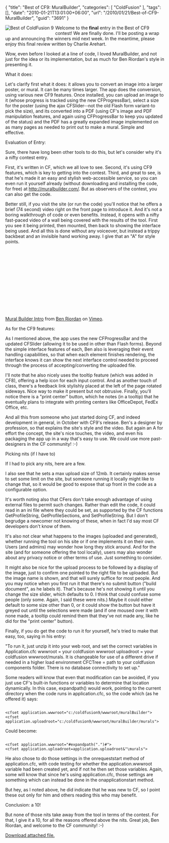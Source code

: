 {
	"title": "Best of CF9: MuralBuilder",
	"categories": [
		"ColdFusion"
	],
	"tags": [],
	"date": "2010-01-21T13:01:00+06:00",
	"url": "/2010/01/21/Best-of-CF9-MuralBuilder",
	"guid": "3691"
}

<img src="http://www.raymondcamden.com/images/cfjedi/bestcfcontest1.jpg" title="Best of ColdFusion 9" a style="float:left;margin-right:5px;margin-bottom:5px"/> Welcome to the <b>final</b> entry in the Best of CF9 contest! We are finally done. I'll be posting a wrap up and announcing the winners mid next week. In the meantime, please enjoy this final review written by Charlie Arehart.
<!--more-->
<p>

Wow, even before I looked at a line of code, I loved MuralBuilder, and not just for the idea or its implementation, but as much for Ben Riordan's style in presenting it.

<p>

What it does:

<p>

Let's clarify first what it does: it allows you to convert an image into a larger poster, or mural. It can be many times larger. The app does the conversion, using various new CF9 features. Once installed, you can upload an image to it (whose progress is tracked using the new CFProgressBar), select a size for the poster (using the ajax CFSlider--not the old Flash form variant-to pick the size), and its converted into a PDF (using CF's image and PDF manipulation features, and again using CFProgressBar to keep you updated of the status) and the PDF has a greatly expanded image implemented on as many pages as needed to print out to make a mural. Simple and effective.

<p>

Evaluation of Entry:

<p>

Sure, there have long been other tools to do this, but let's consider why it's a nifty contest entry.

<p>

First, it's written in CF, which we all love to see. Second, it's using CF9 features, which is key to getting into the contest. Third, and great to see, is that he's made it an easy and stylish web-accessible service, so you can even run it yourself already (without downloading and installing the code, for free) at http://muralbuilder.com/. But as observers of the contest, you can also get the code.

<p>

Better still, if you visit the site (or run the code) you'll notice that he offers a brief (74 second) video right on the front page to introduce it. And it's not a boring walkthrough of code or even benefits.  Instead, it opens with a nifty fast-paced video of a wall being covered with the results of the tool. First you see it being printed, then mounted, then back to showing the interface being used. And all this is done without any voiceover, but instead a trippy backbeat and an invisible hand working away. I give that an "A" for style points.

<p>

<object width="400" height="199"><param name="allowfullscreen" value="true" /><param name="allowscriptaccess" value="always" /><param name="movie" value="http://vimeo.com/moogaloop.swf?clip_id=7914051&server=vimeo.com&show_title=1&show_byline=1&show_portrait=0&color=&fullscreen=1" /><embed src="http://vimeo.com/moogaloop.swf?clip_id=7914051&server=vimeo.com&show_title=1&show_byline=1&show_portrait=0&color=&fullscreen=1" type="application/x-shockwave-flash" allowfullscreen="true" allowscriptaccess="always" width="400" height="199"></embed></object><p><a href="http://vimeo.com/7914051">Mural Builder Intro</a> from <a href="http://vimeo.com/user2722978">Ben Riordan</a> on <a href="http://vimeo.com">Vimeo</a>.</p>

<p>

As for the CF9 features:

<p>

As I mentioned above, the app uses the new CFProgressBar and the updated CFSlider (allowing it to be used in other than Flash forms). Beyond the simple interface features of each, Ben also is leveraging their event handling capabilities, so that when each element finishes rendering, the interface knows it can show the next interface control needed to proceed through the process of accepting/converting the uploaded file.

<p>

I'll note that he also nicely uses the tooltip feature (which was added in CF8), offering a help icon for each input control. And as another touch of class, there's a feedback link stylishly placed at the left of the page rotated sideways. Nice way to make it present but not obtrusive. Finally, you'll notice there is a "print center" button, which he notes (in a tooltip) that he eventually plans to integrate with printing centers like OfficeDepot, FedEx Office, etc.

<p>

And all this from someone who just started doing CF, and indeed development in general, in October with CF9's release. Ben's a designer by profession, so that explains the site's style and the video. But again an A for effort the concept, the site's nice touches, the video, and even his packaging the app up in a way that's easy to use. We could use more past-designers in the CF community! :-)

<p>

Picking nits (if I have to)

<p>

If I had to pick any nits, here are a few.

<p>

I also see that he sets a max upload size of 12mb. It certainly makes sense to set some limit on the site, but someone running it locally might like to change that, so it would be good to expose that up front in the code as a configurable option.

<p>

It's worth noting also that CFers don't take enough advantage of using external files to permit such changes. Rather than edit the code, it could read in an ini file where they could be set, as supported by the CF functions GetProfileString, GetProfileSections, and SetProfileString. But I don't begrudge a newcomer not knowing of these, when in fact I'd say most CF developers don't know of them.

<p>

It's also not clear what happens to the images (uploaded and generated), whether running the tool on his site or if one implements it on their own.  Users (and admins) may wonder how long they stick around. And for the site (and for someone offering the tool locally), users may also wonder about any privacy notice or other terms of use. Just something to consider.

<p>

It might also be nice for the upload process to be followed by a display of the image, just to confirm one pointed to the right file to be uploaded. But the image name is shown, and that will surely suffice for most people. And you may notice when you first run it that there's no submit button ("build document", as he labels it). That's because he's not showing it until you change the size slider, which defaults to 0. I think that could confuse some people (only some. Again, I said these were nits.) Maybe it could either default to some size other than 0, or it could show the button but have it greyed out until the selections were made (and if one moused over it with none made, a tooltip could remind them that they've not made any, like he did for the "print center" button).

<p>

Finally, if you do get the code to run it for yourself, he's tried to make that easy, too, saying in his entry:

<p>

"To run it, just unzip it into your web root, and set the correct variables in Application.cfc wwwroot = your coldfusion wwwroot uploadroot = your coldfusion wwwroot/murals. It is changeable for use of a different drive if needed in a higher load environment CFCTree = path to your coldfusion components folder. There is no database connectivity to set up."

<p>

Some readers will know that even that modification can be avoided, if you just use CF's built-in functions or variables to determine that location dynamically. In this case, expandpath() would work, pointing to the current directory when the code runs in application.cfc, so the code which (as he offered it) says:

<p>

<code>
&lt;cfset application.wwwroot="c:/coldfusion9/wwwroot/muralBuilder"&gt;
&lt;cfset application.uploadroot="c:/coldfusion9/wwwroot/muralBuilder/murals"&gt;
</code>

<p>

Could become:

<p>

<code>
&lt;cfset application.wwwroot="#expandpath(".")#"&gt;
&lt;cfset application.uploadroot=application.uploadroot&"\murals"&gt;
</code>

<p>

He also chose to do those settings in the onrequeststart method of application.cfc, with code testing for whether the application.wwwroot variable had been created yet, and if not he then set those variables. Again, some will know that since he's using application.cfc, those settings are something which can instead be done in the onapplicationstart method.

<p>

But hey, as I noted above, he did indicate that he was new to CF, so I point these out only for him and others reading this who may benefit.

<p>

Conclusion: a 10!

<p>

But none of those nits take away from the tool in terms of the contest. For that, I give it a 10, for all the reasons offered above the nits. Great job, Ben Riordan, and welcome to the CF community! :-)<p><a href='enclosures/C%3A%5Chosts%5C2009%2Ecoldfusionjedi%2Ecom%5Cenclosures%2FmuralBuilder%2Ezip'>Download attached file.</a></p>